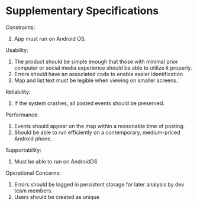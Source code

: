 # Supplementary Specifications
Constraints:
1. App must run on Android OS.

Usability: 

1. The product should be simple enough that those with minimal prior
computer or social media experience should be able to utilize it properly.
2. Errors should have an associated code to enable easier identification
3. Map and list text must be legible when viewing on smaller screens.

Reliability: 

1. If the system crashes, all posted events should be preserved.

Performance:

1. Events should appear on the map within a reasonable time of posting.
2. Should be able to run efficiently on a contemporary, medium-priced Android phone.

Supportability:

1. Must be able to run on AndroidOS

Operational Concerns:

1. Errors should be logged in persistent storage for later analysis by dev team members.
2. Users should be created as unique 



